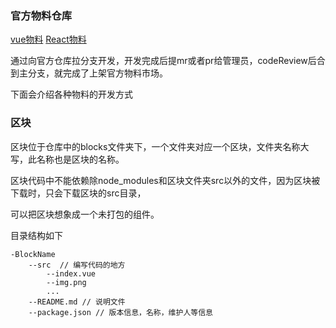 

### 官方物料仓库

[vue物料](https://git.souche-inc.com/loan/magic-park/vue-materials)
[React物料](https://git.souche-inc.com/loan/magic-park/vue-materials)

通过向官方仓库拉分支开发，开发完成后提mr或者pr给管理员，codeReview后合到主分支，就完成了上架官方物料市场。

下面会介绍各种物料的开发方式      

### 区块

区块位于仓库中的blocks文件夹下，一个文件夹对应一个区块，文件夹名称大写，此名称也是区块的名称。

区块代码中不能依赖除node_modules和区块文件夹src以外的文件，因为区块被下载时，只会下载区块的src目录，

可以把区块想象成一个未打包的组件。

目录结构如下

```
-BlockName
    --src  // 编写代码的地方
        --index.vue
        --img.png
        ...
    --README.md // 说明文件
    --package.json // 版本信息，名称，维护人等信息
```
